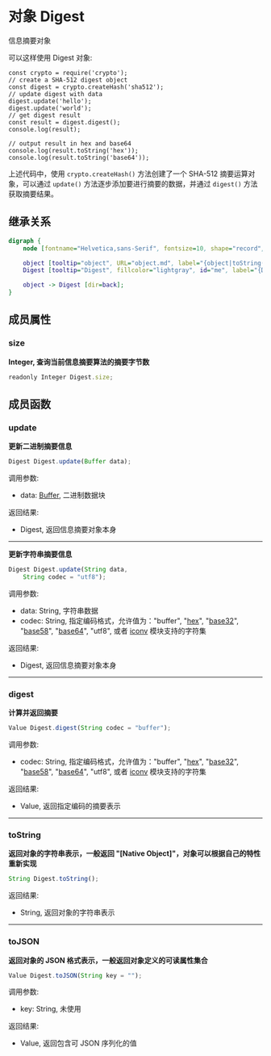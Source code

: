 # 对象 Digest
信息摘要对象

可以这样使用 Digest 对象:
```
const crypto = require('crypto');
// create a SHA-512 digest object
const digest = crypto.createHash('sha512');
// update digest with data
digest.update('hello');
digest.update('world');
// get digest result
const result = digest.digest();
console.log(result);

// output result in hex and base64
console.log(result.toString('hex'));
console.log(result.toString('base64'));
```
上述代码中，使用 `crypto.createHash()` 方法创建了一个 SHA-512 摘要运算对象，可以通过 `update()` 方法逐步添加要进行摘要的数据，并通过 `digest()` 方法获取摘要结果。

## 继承关系
```dot
digraph {
    node [fontname="Helvetica,sans-Serif", fontsize=10, shape="record", style="filled", fillcolor="white"];

    object [tooltip="object", URL="object.md", label="{object|toString()\ltoJSON()\l}"];
    Digest [tooltip="Digest", fillcolor="lightgray", id="me", label="{Digest|size\l|update()\ldigest()\l}"];

    object -> Digest [dir=back];
}
```

## 成员属性
        
### size
**Integer, 查询当前信息摘要算法的摘要字节数**

```JavaScript
readonly Integer Digest.size;
```

## 成员函数
        
### update
**更新二进制摘要信息**

```JavaScript
Digest Digest.update(Buffer data);
```

调用参数:
* data: [Buffer](Buffer.md), 二进制数据块

返回结果:
* Digest, 返回信息摘要对象本身

--------------------------
**更新字符串摘要信息**

```JavaScript
Digest Digest.update(String data,
    String codec = "utf8");
```

调用参数:
* data: String, 字符串数据
* codec: String, 指定编码格式，允许值为："buffer", "[hex](../../module/ifs/hex.md)", "[base32](../../module/ifs/base32.md)", "[base58](../../module/ifs/base58.md)", "[base64](../../module/ifs/base64.md)", "utf8", 或者 [iconv](../../module/ifs/iconv.md) 模块支持的字符集

返回结果:
* Digest, 返回信息摘要对象本身

--------------------------
### digest
**计算并返回摘要**

```JavaScript
Value Digest.digest(String codec = "buffer");
```

调用参数:
* codec: String, 指定编码格式，允许值为："buffer", "[hex](../../module/ifs/hex.md)", "[base32](../../module/ifs/base32.md)", "[base58](../../module/ifs/base58.md)", "[base64](../../module/ifs/base64.md)", "utf8", 或者 [iconv](../../module/ifs/iconv.md) 模块支持的字符集

返回结果:
* Value, 返回指定编码的摘要表示

--------------------------
### toString
**返回对象的字符串表示，一般返回 "[Native Object]"，对象可以根据自己的特性重新实现**

```JavaScript
String Digest.toString();
```

返回结果:
* String, 返回对象的字符串表示

--------------------------
### toJSON
**返回对象的 JSON 格式表示，一般返回对象定义的可读属性集合**

```JavaScript
Value Digest.toJSON(String key = "");
```

调用参数:
* key: String, 未使用

返回结果:
* Value, 返回包含可 JSON 序列化的值

